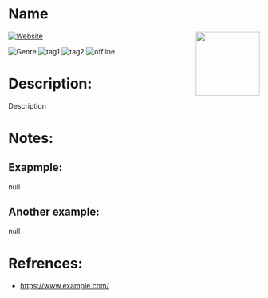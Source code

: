 # Name
<img 
  src="./icon.webp"
  width="128"
  align="right"
/>
[![Website](https://img.shields.io/badge/Google_Play-gold?logo=Google-Play&logoColor=black)](https://www.supertux.org/)

![Genre](https://img.shields.io/badge/Genre-gold)
![tag1](https://img.shields.io/badge/tag1-gold)
![tag2](https://img.shields.io/badge/tag2-gold)
![offline](https://img.shields.io/badge/offline-gold)

# Description:
Description

# Notes:
## Exapmple:
null

## Another example:
null

# Refrences:
- https://www.example.com/
